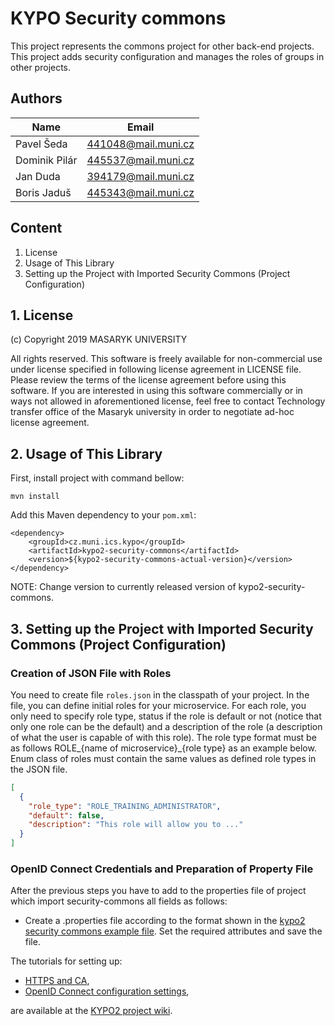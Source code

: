 # KYPO Security commons
This project represents the commons project for other back-end projects. This project adds security configuration and manages the roles of groups in other projects.

## Authors

Name          | Email          
------------- | ------------
Pavel Šeda    |   441048@mail.muni.cz
Dominik Pilár |   445537@mail.muni.cz
Jan Duda      |   394179@mail.muni.cz
Boris Jaduš   |   445343@mail.muni.cz

## Content

1.  License
2.  Usage of This Library
3.  Setting up the Project with Imported Security Commons (Project Configuration)

## 1. License
(c) Copyright 2019 MASARYK UNIVERSITY 

All rights reserved. This software is freely available for non-commercial use under license specified in following license agreement in LICENSE file. Please review the terms of the license agreement before using this software. If you are  interested in using this software commercially or in ways not allowed in  aforementioned license, feel free to contact Technology transfer office of the  Masaryk university in order to negotiate ad-hoc license agreement. 


## 2. Usage of This Library
First, install project with command bellow:
```
mvn install
```

Add this Maven dependency to your `pom.xml`: 
```        
<dependency>
    <groupId>cz.muni.ics.kypo</groupId>
    <artifactId>kypo2-security-commons</artifactId>
    <version>${kypo2-security-commons-actual-version}</version>
</dependency>
```
NOTE: Change version to currently released version of kypo2-security-commons.

## 3. Setting up the Project with Imported Security Commons (Project Configuration)
### Creation of JSON File with Roles 

You need to create file `roles.json` in the classpath of your project. In the file, you can define initial roles for your microservice. 
For each role, you only need to specify role type, status if the role is default or not (notice that only one role can be the default) 
and a description of the role (a description of what the user is capable of with this role). The role type format must be as follows 
ROLE_{name of microservice}_{role type} as an example below. Enum class of roles must contain the same values as defined role types in the JSON file.
 
```json
[
  {
    "role_type": "ROLE_TRAINING_ADMINISTRATOR",
    "default": false,
    "description": "This role will allow you to ..."
  }
]
```

### OpenID Connect Credentials and Preparation of Property File
After the previous steps you have to add to the properties file of project which import security-commons all fields as follows:
* Create a .properties file according to the format shown in the [kypo2 security commons example file](kypo2-security-commons-example.properties). Set the required attributes and save the file.

The tutorials for setting up:
* [HTTPS and CA](https://gitlab.ics.muni.cz/kypo2/kypo2-project/wikis/Creation-of-Self-Signed-Certificate-and-Import-It-to-CA),
* [OpenID Connect configuration settings](https://gitlab.ics.muni.cz/kypo2/kypo2-project/wikis/Setting-up-a-Relying-Party-and-Resource-Server-in-OIDC-Provider),

are available at the [KYPO2 project wiki](https://gitlab.ics.muni.cz/kypo2/kypo2-project/wikis/home).
